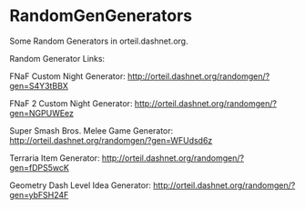 # RandomGenGenerators
Some Random Generators in orteil.dashnet.org.

Random Generator Links:

FNaF Custom Night Generator:
http://orteil.dashnet.org/randomgen/?gen=S4Y3tBBX

FNaF 2 Custom Night Generator:
http://orteil.dashnet.org/randomgen/?gen=NGPUWEez

Super Smash Bros. Melee Game Generator:
http://orteil.dashnet.org/randomgen/?gen=WFUdsd6z

Terraria Item Generator:
http://orteil.dashnet.org/randomgen/?gen=fDPS5wcK

Geometry Dash Level Idea Generator:
http://orteil.dashnet.org/randomgen/?gen=ybFSH24F
